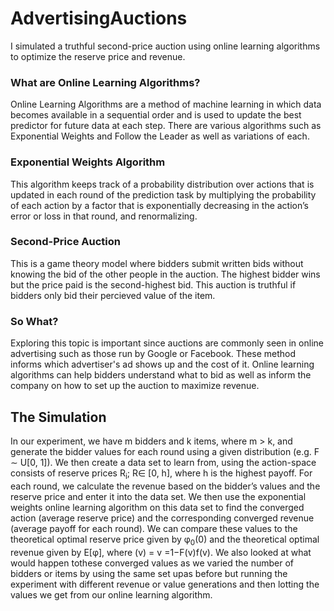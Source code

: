 # AdvertisingAuctions

I simulated a truthful second-price auction using online learning algorithms to optimize the reserve price and revenue. 

### What are Online Learning Algorithms?
Online Learning Algorithms are a method of machine learning in which data becomes available in a sequential order and is used to update the best predictor for future data at each step. There are various algorithms such as Exponential Weights and Follow the Leader as well as variations of each.

### Exponential Weights Algorithm
This algorithm keeps track of a probability distribution over actions that is updated in each round of the prediction task by multiplying the probability of each action by a factor that is exponentially decreasing in the action’s error or loss in that round, and renormalizing.

### Second-Price Auction
This is a game theory model where bidders submit written bids without knowing the bid of the other people in the auction. The highest bidder wins but the price paid is the second-highest bid. This auction is truthful if bidders only bid their percieved value of the item.

### So What?
Exploring this topic is important since auctions are commonly seen in online advertising such as those run by Google or Facebook. These method informs which advertiser's ad shows up and the cost of it. Online learning algorithms can help bidders understand what to bid as well as inform the company on how to set up the auction to maximize revenue.

## The Simulation
In our experiment, we have m bidders and k items, where m > k, and generate the bidder values for each round using a given distribution (e.g. F ∼ U[0, 1]). We then create a data set to learn from, using the action-space consists of reserve prices R<sub>i</sub>; R∈ [0, h], where h is the highest payoff. For each round, we calculate the revenue based on the bidder’s values and the reserve price and enter it into the data set. We then use the exponential weights online learning algorithm on this data set to find the converged action (average reserve price) and the corresponding converged revenue (average payoff for each round). We can compare these values to the theoretical optimal reserve price given by φ<sub>0</sub>(0) and the theoretical optimal revenue given by E[φ], where (v) = v =1−F(v)f(v). We also looked at what would happen tothese converged values as we varied the number of bidders or items by using the same set upas before but running the experiment with different revenue or value generations and then lotting the values we get from our online learning algorithm.

